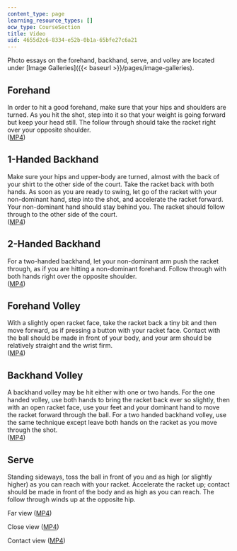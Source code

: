 ```yaml
---
content_type: page
learning_resource_types: []
ocw_type: CourseSection
title: Video
uid: 4655d2c6-8334-e52b-0b1a-65bfe27c6a21
---
```


Photo essays on the forehand, backhand, serve, and volley are located under [Image Galleries]({{< baseurl >}}/pages/image-galleries).

Forehand
--------

In order to hit a good forehand, make sure that your hips and shoulders are turned. As you hit the shot, step into it so that your weight is going forward but keep your head still. The follow through should take the racket right over your opposite shoulder.  
([MP4](http://www.archive.org/download/MITPE.710IAP06/ocw-pe.710-2-forehand-220k.mp4))

1-Handed Backhand
-----------------

Make sure your hips and upper-body are turned, almost with the back of your shirt to the other side of the court. Take the racket back with both hands. As soon as you are ready to swing, let go of the racket with your non-dominant hand, step into the shot, and accelerate the racket forward. Your non-dominant hand should stay behind you. The racket should follow through to the other side of the court.  
([MP4](http://www.archive.org/download/MITPE.710IAP06/ocw-pe.710-1hand_backhand-220k.mp4))

2-Handed Backhand
-----------------

For a two-handed backhand, let your non-dominant arm push the racket through, as if you are hitting a non-dominant forehand. Follow through with both hands right over the opposite shoulder.  
([MP4](http://www.archive.org/download/MITPE.710IAP06/ocw-pe.710-2-hand_backhand-220k.mp4))

Forehand Volley
---------------

With a slightly open racket face, take the racket back a tiny bit and then move forward, as if pressing a button with your racket face. Contact with the ball should be made in front of your body, and your arm should be relatively straight and the wrist firm.  
([MP4](http://www.archive.org/download/MITPE.710IAP06/ocw-pe.710-2-forehand_volley-220k.mp4))

Backhand Volley
---------------

A backhand volley may be hit either with one or two hands. For the one handed volley, use both hands to bring the racket back ever so slightly, then with an open racket face, use your feet and your dominant hand to move the racket forward through the ball. For a two handed backhand volley, use the same technique except leave both hands on the racket as you move through the shot.  
([MP4](http://www.archive.org/download/MITPE.710IAP06/ocw-pe.710-2-backhand_volley-220k.mp4))

Serve
-----

Standing sideways, toss the ball in front of you and as high (or slightly higher) as you can reach with your racket. Accelerate the racket up; contact should be made in front of the body and as high as you can reach. The follow through winds up at the opposite hip.

Far view ([MP4](http://www.archive.org/download/MITPE.710IAP06/ocw-pe.710-serve_far_view-220k.mp4))

Close view ([MP4](http://www.archive.org/download/MITPE.710IAP06/ocw-pe.710-serve_close_view-220k.mp4))

Contact view ([MP4](http://www.archive.org/download/MITPE.710IAP06/ocw-pe.710-serve_contact_view-220k.mp4))